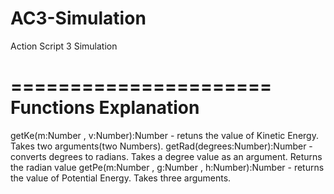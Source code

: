 AC3-Simulation
==============

Action Script 3 Simulation

======================
Functions Explanation
======================

getKe(m:Number , v:Number):Number - retuns the value of Kinetic Energy. Takes two arguments(two Numbers).
getRad(degrees:Number):Number - converts degrees to radians. Takes a degree value as an argument. Returns the radian value
getPe(m:Number , g:Number , h:Number):Number - returns the value of Potential Energy. Takes three arguments.
